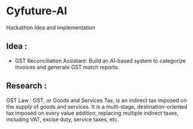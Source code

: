 # Cyfuture-AI
Hackathon Idea and Implementation

## Idea :
- GST Reconciliation Assistant: Build an AI-based system to categorize invoices and generate GST match reports.

## Research : 

GST Law : GST, or Goods and Services Tax, is an indirect tax imposed on the supply of goods and services. It is a multi-stage, destination-oriented tax imposed on every value addition, replacing multiple indirect taxes, including VAT, excise duty, service taxes, etc.


